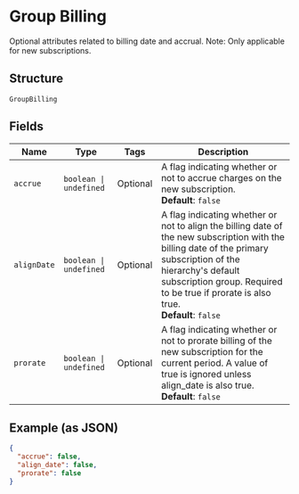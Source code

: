 
# Group Billing

Optional attributes related to billing date and accrual. Note: Only applicable for new subscriptions.

## Structure

`GroupBilling`

## Fields

| Name | Type | Tags | Description |
|  --- | --- | --- | --- |
| `accrue` | `boolean \| undefined` | Optional | A flag indicating whether or not to accrue charges on the new subscription.<br>**Default**: `false` |
| `alignDate` | `boolean \| undefined` | Optional | A flag indicating whether or not to align the billing date of the new subscription with the billing date of the primary subscription of the hierarchy's default subscription group. Required to be true if prorate is also true.<br>**Default**: `false` |
| `prorate` | `boolean \| undefined` | Optional | A flag indicating whether or not to prorate billing of the new subscription for the current period. A value of true is ignored unless align_date is also true.<br>**Default**: `false` |

## Example (as JSON)

```json
{
  "accrue": false,
  "align_date": false,
  "prorate": false
}
```

